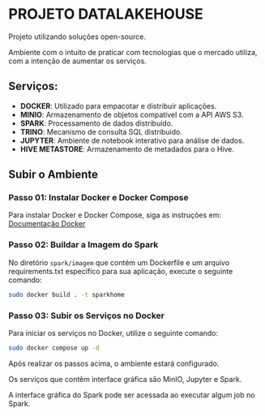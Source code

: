 # PROJETO DATALAKEHOUSE

Projeto utilizando soluções open-source.

Ambiente com o intuito de praticar com tecnologias que o mercado utiliza, com a intenção de aumentar os serviços.

## Serviços:

- **DOCKER**: Utilizado para empacotar e distribuir aplicações.
- **MINIO**: Armazenamento de objetos compatível com a API AWS S3.
- **SPARK**: Processamento de dados distribuído.
- **TRINO**: Mecanismo de consulta SQL distribuído.
- **JUPYTER**: Ambiente de notebook interativo para análise de dados.
- **HIVE METASTORE**: Armazenamento de metadados para o Hive.

## Subir o Ambiente

### Passo 01: Instalar Docker e Docker Compose

Para instalar Docker e Docker Compose, siga as instruções em: [Documentação Docker](https://docs.docker.com/engine/install/ubuntu/)

### Passo 02: Buildar a Imagem do Spark

No diretório `spark/imagem` que contém um Dockerfile e um arquivo requirements.txt específico para sua aplicação, execute o seguinte comando:

```bash
sudo docker build . -t sparkhome
```
### Passo 03: Subir os Serviços no Docker

Para iniciar os serviços no Docker, utilize o seguinte comando:

```bash
sudo docker compose up -d
```

Após realizar os passos acima, o ambiente estará configurado.

Os serviços que contêm interface gráfica são MinIO, Jupyter e Spark.

A interface gráfica do Spark pode ser acessada ao executar algum job no Spark.
